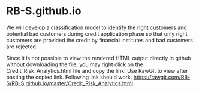 # RB-S.github.io

We will develop a classification model to identify the right customers and potential bad customers during credit application phase so that only right customers are provided the credit by financial institutes and bad customers are rejected.

Since it is not possible to view the rendered HTML output directly in github without downloading the file, you may right click on the Credit_Risk_Analytics.html file and copy the link. Use RawGit to view after pasting the copied link. Following link should work. https://rawgit.com/RB-S/RB-S.github.io/master/Credit_Risk_Analytics.html
